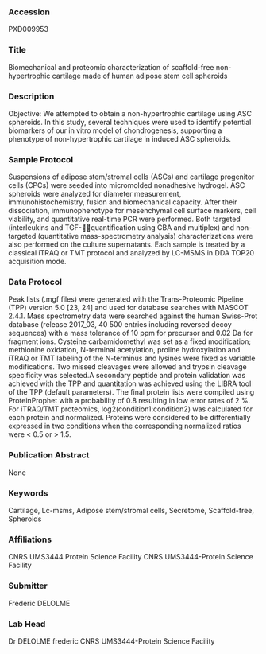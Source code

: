 ### Accession
PXD009953

### Title
Biomechanical and proteomic characterization of scaffold-free non-hypertrophic cartilage made of human adipose stem cell spheroids

### Description
Objective: We attempted to obtain a non-hypertrophic cartilage using ASC spheroids. In this study, several techniques were used to identify potential biomarkers of our in vitro model of chondrogenesis, supporting a phenotype of non-hypertrophic cartilage in induced ASC spheroids.

### Sample Protocol
Suspensions of adipose stem/stromal cells (ASCs) and cartilage progenitor cells (CPCs) were seeded into micromolded nonadhesive hydrogel. ASC spheroids were analyzed for diameter measurement, immunohistochemistry, fusion and biomechanical capacity. After their dissociation, immunophenotype for mesenchymal cell surface markers, cell viability, and quantitative real-time PCR were performed. Both targeted (interleukins and TGF-quantification using CBA and multiplex) and non-targeted (quantitative mass-spectrometry analysis) characterizations were also performed on the culture supernatants. Each sample is treated by a classical iTRAQ or TMT protocol and analyzed by LC-MSMS in DDA TOP20 acquisition mode.

### Data Protocol
Peak lists (.mgf files) were generated with the Trans-Proteomic Pipeline (TPP) version 5.0 [23, 24] and used for database searches with MASCOT 2.4.1. Mass spectrometry data were searched against the human Swiss-Prot database (release 2017_03, 40 500 entries including reversed decoy sequences) with a mass tolerance of 10 ppm for precursor and 0.02 Da for fragment ions. Cysteine carbamidomethyl was set as a fixed modification; methionine oxidation, N-terminal acetylation, proline hydroxylation and iTRAQ or TMT labeling of the N-terminus and lysines were fixed as variable modifications. Two missed cleavages were allowed and trypsin cleavage specificity was selected.A secondary peptide and protein validation was achieved with the TPP and quantitation was achieved using the LIBRA tool of the TPP (default parameters). The final protein lists were compiled using ProteinProphet with a probability of 0.8 resulting in low error rates of 2 %. For iTRAQ/TMT proteomics, log2(condition1:condition2) was calculated for each protein and normalized. Proteins were considered to be differentially expressed in two conditions when the corresponding normalized ratios were < 0.5 or > 1.5.

### Publication Abstract
None

### Keywords
Cartilage, Lc-msms, Adipose stem/stromal cells, Secretome, Scaffold-free, Spheroids

### Affiliations
CNRS UMS3444 Protein Science Facility
CNRS UMS3444-Protein Science Facility

### Submitter
Frederic DELOLME

### Lab Head
Dr DELOLME frederic
CNRS UMS3444-Protein Science Facility


